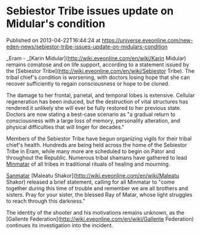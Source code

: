 # Sebiestor Tribe issues update on Midular's condition
Published on 2013-04-22T16:44:24 at https://universe.eveonline.com/new-eden-news/sebiestor-tribe-issues-update-on-midulars-condition

_Eram - _[Karin Midular](http://wiki.eveonline.com/en/wiki/Karin Midular) remains comatose and on life support, according to a statement issued by the [Sebiestor Tribe](http://wiki.eveonline.com/en/wiki/Sebiestor Tribe). The tribal chief's condition is worsening, with doctors losing hope that she can recover sufficiently to regain consciousness or hope to be cloned.

The damage to her frontal, parietal, and temporal lobes is extensive. Cellular regeneration has been induced, but the destruction of vital structures has rendered it unlikely she will ever be fully restored to her previous state. Doctors are now stating a best-case scenario as "a gradual return to consciousness with a large loss of memory, personality alteration, and physical difficulties that will linger for decades."

Members of the Sebiestor Tribe have begun organizing vigils for their tribal chief's health. Hundreds are being held across the home of the Sebiestor Tribe in Eram, while many more are scheduled to begin on Pator and throughout the Republic. Numerous tribal shamans have gathered to lead [Minmatar](http://wiki.eveonline.com/en/wiki/Minmatar) of all tribes in traditional rituals of healing and mourning.

[Sanmatar](http://wiki.eveonline.com/en/wiki/Sanmatar) [Maleatu Shakor](http://wiki.eveonline.com/en/wiki/Maleatu Shakor) released a brief statement, calling for all Minmatar to "come together during this time of trouble and remember we are all brothers and sisters. Pray for your sister, the blessed Ray of Matar, whose light struggles to reach through this darkness."

The identity of the shooter and his motivations remains unknown, as the [Gallente Federation](http://wiki.eveonline.com/en/wiki/Gallente Federation) continues its investigation into the incident.
